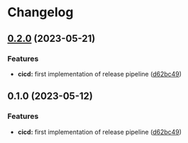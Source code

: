 # Changelog

## [0.2.0](https://github.com/ADB-SPADE/django-geonode-gdc-backend/compare/v0.1.0...v0.2.0) (2023-05-21)


### Features

* **cicd:** first implementation of release pipeline ([d62bc49](https://github.com/ADB-SPADE/django-geonode-gdc-backend/commit/d62bc4920a0ba4490b7a16ac8d80455c9ba94326))

## 0.1.0 (2023-05-12)


### Features

* **cicd:** first implementation of release pipeline ([d62bc49](https://github.com/phardy-egis/django-geonode-gdc-backend/commit/d62bc4920a0ba4490b7a16ac8d80455c9ba94326))
